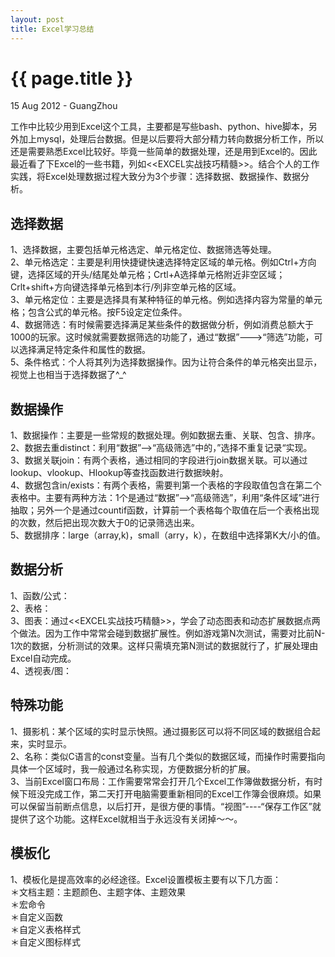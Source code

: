 ```yaml
---
layout: post
title: Excel学习总结
---
```


 {{ page.title }}
================
<p class="meta">15 Aug 2012 - GuangZhou</p>


工作中比较少用到Excel这个工具，主要都是写些bash、python、hive脚本，另外加上mysql，处理后台数据。但是以后要将大部分精力转向数据分析工作，所以还是需要熟悉Excel比较好。毕竟一些简单的数据处理，还是用到Excel的。因此最近看了下Excel的一些书籍，列如<<EXCEL实战技巧精髓>>。结合个人的工作实践，将Excel处理数据过程大致分为3个步骤：选择数据、数据操作、数据分析。  
  
  
选择数据  
-----------------  
1、选择数据，主要包括单元格选定、单元格定位、数据筛选等处理。  
2、单元格选定：主要是利用快捷键快速选择特定区域的单元格。例如Ctrl+方向键，选择区域的开头/结尾处单元格；Crtl+A选择单元格附近非空区域；Crlt+shift+方向键选择单元格到本行/列非空单元格的区域。  
3、单元格定位：主要是选择具有某种特征的单元格。例如选择内容为常量的单元格；包含公式的单元格。按F5设定定位条件。  
4、数据筛选：有时候需要选择满足某些条件的数据做分析，例如消费总额大于1000的玩家。这时候就需要数据筛选的功能了，通过“数据”--->“筛选”功能，可以选择满足特定条件和属性的数据。  
5、条件格式：个人将其列为选择数据操作。因为让符合条件的单元格突出显示，视觉上也相当于选择数据了^_^  
  
  
数据操作  
-----------------  
1、数据操作：主要是一些常规的数据处理。例如数据去重、关联、包含、排序。  
2、数据去重distinct：利用“数据”-->“高级筛选”中的，”选择不重复记录“实现。  
3、数据关联join：有两个表格，通过相同的字段进行join数据关联。可以通过lookup、vlookup、Hlookup等查找函数进行数据映射。  
4、数据包含in/exists：有两个表格，需要判第一个表格的字段取值包含在第二个表格中。主要有两种方法：1个是通过“数据”-->“高级筛选”，利用“条件区域”进行抽取；另外一个是通过countif函数，计算前一个表格每个取值在后一个表格出现的次数，然后把出现次数大于0的记录筛选出来。  
5、数据排序：large（array,k)，small（arry，k），在数组中选择第K大/小的值。  
  
  
数据分析  
-----------------  
1、函数/公式：  
2、表格：  
3、图表：通过<<EXCEL实战技巧精髓>>，学会了动态图表和动态扩展数据点两个做法。因为工作中常常会碰到数据扩展性。例如游戏第N次测试，需要对比前N-1次的数据，分析测试的效果。这样只需填充第N测试的数据就行了，扩展处理由Excel自动完成。  
4、透视表/图：  
  
  
特殊功能
-----------------  
1、摄影机：某个区域的实时显示快照。通过摄影区可以将不同区域的数据组合起来，实时显示。  
2、名称：类似C语言的const变量。当有几个类似的数据区域，而操作时需要指向具体一个区域时，我一般通过名称实现，方便数据分析的扩展。  
3、当前Excel窗口布局：工作需要常常会打开几个Excel工作簿做数据分析，有时候下班没完成工作，第二天打开电脑需要重新相同的Excel工作簿会很麻烦。如果可以保留当前断点信息，以后打开，是很方便的事情。“视图”----“保存工作区”就提供了这个功能。这样Excel就相当于永远没有关闭掉～～。  
  
  
模板化  
-----------------
1、模板化是提高效率的必经途径。Excel设置模板主要有以下几方面：  
＊文档主题：主题颜色、主题字体、主题效果  
＊宏命令  
＊自定义函数  
＊自定义表格样式  
＊自定义图标样式
